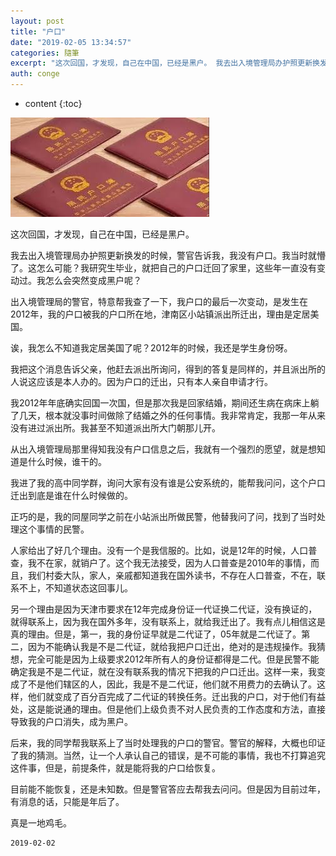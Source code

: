 ```yaml
---
layout: post
title: "户口"
date: "2019-02-05 13:34:57"
categories: 隨筆
excerpt: "这次回国，才发现，自己在中国，已经是黑户。 我去出入境管理局办护照更新换发的时候，警官告诉我，我没有户口。我当时就懵了。这怎么可能？我研究生毕业..."
auth: conge
---
```

* content
{:toc}

![ ](/assets/images/隨筆/118382-e1ac2f973b3187df.png)

这次回国，才发现，自己在中国，已经是黑户。

我去出入境管理局办护照更新换发的时候，警官告诉我，我没有户口。我当时就懵了。这怎么可能？我研究生毕业，就把自己的户口迁回了家里，这些年一直没有变动过。我怎么会突然变成黑户呢？

出入境管理局的警官，特意帮我查了一下，我户口的最后一次变动，是发生在2012年，我的户口被我的户口所在地，津南区小站镇派出所迁出，理由是定居美国。

诶，我怎么不知道我定居美国了呢？2012年的时候，我还是学生身份呀。

我把这个消息告诉父亲，他赶去派出所询问，得到的答复是同样的，并且派出所的人说这应该是本人办的。因为户口的迁出，只有本人亲自申请才行。

我2012年年底确实回国一次国，但是那次我是回家结婚，期间还生病在病床上躺了几天，根本就没事时间做除了结婚之外的任何事情。我非常肯定，我那一年从来没有进过派出所。我甚至不知道派出所大门朝那儿开。

从出入境管理局那里得知我没有户口信息之后，我就有一个强烈的愿望，就是想知道是什么时候，谁干的。

我进了我的高中同学群，询问大家有没有谁是公安系统的，能帮我问问，这个户口迁出到底是谁在什么时候做的。

正巧的是，我的同屋同学之前在小站派出所做民警，他替我问了问，找到了当时处理这个事情的民警。

人家给出了好几个理由。没有一个是我信服的。比如，说是12年的时候，人口普查，我不在家，就销户了。这个我无法接受，因为人口普查是2010年的事情，而且，我们村委大队，家人，亲戚都知道我在国外读书，不存在人口普查，不在，联系不上，不知道状态这回事儿。

另一个理由是因为天津市要求在12年完成身份证一代证换二代证，没有换证的，就得联系上，因为我在国外多年，没有联系上，就给我迁出了。我有点儿相信这是真的理由。但是，第一，我的身份证早就是二代证了，05年就是二代证了。第二，因为不能确认我是不是二代证，就给我把户口迁出，绝对的是违规操作。我猜想，完全可能是因为上级要求2012年所有人的身份证都得是二代。但是民警不能确定我是不是二代证，就在没有联系我的情况下把我的户口迁出。这样一来，我变成了不是他们辖区的人，因此，我是不是二代证，他们就不用费力的去确认了。这样，他们就变成了百分百完成了二代证的转换任务。迁出我的户口，对于他们有益处，这是能说通的理由。但是他们上级负责不对人民负责的工作态度和方法，直接导致我的户口消失，成为黑户。

后来，我的同学帮我联系上了当时处理我的户口的警官。警官的解释，大概也印证了我的猜测。当然，让一个人承认自己的错误，是不可能的事情，我也不打算追究这件事，但是，前提条件，就是能将我的户口给恢复。

目前能不能恢复，还是未知数。但是警官答应去帮我去问问。但是因为目前过年，有消息的话，只能是年后了。

真是一地鸡毛。

```
2019-02-02
```
